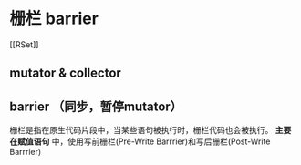 # 栅栏 barrier
[[RSet]]
## mutator & collector

## barrier （同步，暂停mutator）
栅栏是指在原生代码片段中，当某些语句被执行时，栅栏代码也会被执行。
**主要在赋值语句** 中，使用写前栅栏(Pre-Write Barrrier)和写后栅栏(Post-Write Barrrier)


